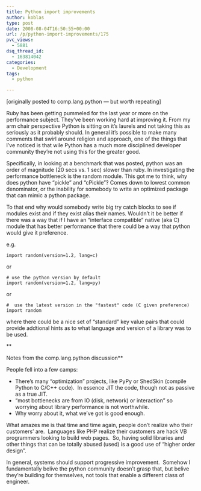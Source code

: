 ```yaml
---
title: Python import improvements
author: koblas
type: post
date: 2008-08-04T16:50:55+00:00
url: /p/python-import-improvements/175
pvc_views:
  - 5881
dsq_thread_id:
  - 163814042
categories:
  - Development
tags:
  - python

---
```

[originally posted to comp.lang.python &#8212; but worth repeating]

Ruby has been getting pummeled for the last year or more on the performance subject. They&#8217;ve been working hard at improving it. From my arm chair perspective Python is sitting on it&#8217;s laurels and not taking this as seriously as it probably should. In general it&#8217;s possible to make many comments that swirl around religion and approach, one of the things that I&#8217;ve noticed is that wile Python has a much more disciplined developer community they&#8217;re not using this for the greater good.

Specifically, in looking at a benchmark that was posted, python was an order of magnitude (20 secs vs. 1 sec) slower than ruby. In investigating the performance bottleneck is the random module. This got me to think, why does python have &#8220;pickle&#8221; and &#8220;cPickle&#8221;? Comes down to lowest common denominator, or the inability for somebody to write an optimized package that can mimic a python package.

To that end why would somebody write big try catch blocks to see if modules exist and if they exist alias their names. Wouldn&#8217;t it be better if there was a way that if I have an &#8220;interface compatible&#8221; native (aka C) module that has better performance that there could be a way that python would give it preference.

e.g.

```
import random(version=1.2, lang=c)
```

or

```
# use the python version by default
import random(version=1.2, lang=py)   
```

or

```
#  use the latest version in the "fastest" code (C given preference)
import random     
```

where there could be a nice set of &#8220;standard&#8221; key value pairs that could provide addtional hints as to what language and version of a library was to be used.

**
  
Notes from the comp.lang.python discussion**

People fell into a few camps:

* There&#8217;s many &#8220;optimization&#8221; projects, like PyPy or ShedSkin (compile Python to C/C++ code).  In essence JIT the code, though not as passive as a true JIT.
* &#8220;most bottlenecks are from IO (disk, network) or interaction&#8221; so worrying about library performance is not worthwhile.
* Why worry about it, what we&#8217;ve got is good enough.

What amazes me is that time and time again, people don&#8217;t realize who their customers&#8217; are.  Languages like PHP realize their customers are hack VB programmers looking to build web pages.  So, having solid libraries and other things that can be totally abused (used) is a good use of &#8220;higher order design&#8221;.

In general, systems should support progressive improvement.  Somehow I fundamentally belive the python community doesn&#8217;t grasp that, but belive they&#8217;re building for themselves, not tools that enable a different class of engineer.
